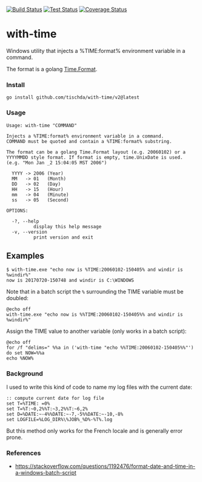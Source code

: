 [![Build Status](https://github.com/tischda/with-time/actions/workflows/build.yml/badge.svg)](https://github.com/tischda/with-time/actions/workflows/build.yml)
[![Test Status](https://github.com/tischda/with-time/actions/workflows/test.yml/badge.svg)](https://github.com/tischda/with-time/actions/workflows/test.yml)
[![Coverage Status](https://coveralls.io/repos/tischda/with-time/badge.svg)](https://coveralls.io/r/tischda/with-time)

# with-time


Windows utility that injects a %TIME:format% environment variable in a command.

The format is a golang [Time.Format](https://pkg.go.dev/time#Time.Format).


### Install

~~~
go install github.com/tischda/with-time/v2@latest
~~~

### Usage

~~~
Usage: with-time "COMMAND"

Injects a %TIME:format% environment variable in a command.
COMMAND must be quoted and contain a %TIME:format% substring.

The format can be a golang Time.Format layout (e.g. 20060102) or a
YYYYMMDD style format. If format is empty, time.UnixDate is used.
(e.g. "Mon Jan _2 15:04:05 MST 2006")

  YYYY -> 2006 (Year)
  MM   -> 01   (Month)
  DD   -> 02   (Day)
  HH   -> 15   (Hour)
  mm   -> 04   (Minute)
  ss   -> 05   (Second)

OPTIONS:

  -?, --help
          display this help message
  -v, --version
          print version and exit
~~~

## Examples

~~~
$ with-time.exe "echo now is %TIME:20060102-150405% and windir is %windir%"
now is 20170720-150748 and windir is C:\WINDOWS
~~~

Note that in a batch script the `%` surrounding the TIME variable must be doubled:

~~~
@echo off
with-time.exe "echo now is %%TIME:20060102-150405%% and windir is %windir%"
~~~

Assign the TIME value to another variable (only works in a batch script):
~~~
@echo off
for /f "delims=" %%a in ('with-time "echo %%TIME:20060102-150405%%"') do set NOW=%%a
echo %NOW%
~~~


### Background

I used to write this kind of code to name my log files with the current date:

~~~
:: compute current date for log file
set T=%TIME: =0%
set T=%T:~0,2%%T:~3,2%%T:~6,2%
set D=%DATE:~-4%%DATE:~-7,-5%%DATE:~-10,-8%
set LOGFILE=%LOG_DIR%\%JOB%_%D%-%T%.log
~~~

But this method only works for the French locale and is generally error prone.


### References

* https://stackoverflow.com/questions/1192476/format-date-and-time-in-a-windows-batch-script
